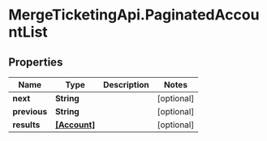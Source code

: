 # MergeTicketingApi.PaginatedAccountList

## Properties

Name | Type | Description | Notes
------------ | ------------- | ------------- | -------------
**next** | **String** |  | [optional] 
**previous** | **String** |  | [optional] 
**results** | [**[Account]**](Account.md) |  | [optional] 


